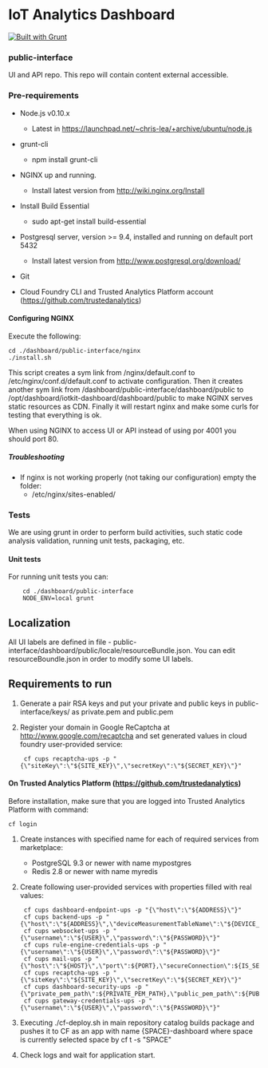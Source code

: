 # IoT Analytics Dashboard

[![Built with Grunt](https://cdn.gruntjs.com/builtwith.png)](http://gruntjs.com/)

### public-interface

UI and API repo. This repo will contain content external accessible.

### Pre-requirements
- Node.js v0.10.x
    - Latest in https://launchpad.net/~chris-lea/+archive/ubuntu/node.js
    
- grunt-cli
    - npm install grunt-cli

- NGINX up and running.
    - Install latest version from http://wiki.nginx.org/Install

- Install Build Essential
    - sudo apt-get install build-essential
    
- Postgresql server, version >= 9.4, installed and running on default port 5432
    - Install latest version from http://www.postgresql.org/download/

- Git

- Cloud Foundry CLI and Trusted Analytics Platform account (https://github.com/trustedanalytics)

#### Configuring NGINX

Execute the following:
```
cd ./dashboard/public-interface/nginx
./install.sh
```

This script creates a sym link from /nginx/default.conf to /etc/nginx/conf.d/default.conf to activate configuration. Then it creates another sym link from /dashboard/public-interface/dashboard/public to /opt/dashboard/iotkit-dashboard/dashboard/public to make NGINX serves static resources as CDN. Finally it will restart nginx and make some curls for testing that everything is ok.

When using NGINX to access UI or API instead of using por 4001 you should port 80.

##### Troubleshooting
- If nginx is not working properly (not taking our configuration) empty the folder:
    - /etc/nginx/sites-enabled/


### Tests

We are using grunt in order to perform build activities, such static code analysis validation, running unit tests, packaging, etc.

#### Unit tests

For running unit tests you can:

        cd ./dashboard/public-interface
        NODE_ENV=local grunt

## Localization

All UI labels are defined in file - public-interface/dashboard/public/locale/resourceBundle.json. You can edit resourceBoundle.json in order to modify some UI labels.

## Requirements to run

1. Generate a pair RSA keys and put your private and public keys in public-interface/keys/ as private.pem and public.pem
1. Register your domain in Google ReCaptcha at http://www.google.com/recaptcha and set generated values in cloud foundry user-provided service:

        cf cups recaptcha-ups -p "{\"siteKey\":\"${SITE_KEY}\",\"secretKey\":\"${SECRET_KEY}\"}"
        


#### On Trusted Analytics Platform (https://github.com/trustedanalytics)
Before installation, make sure that you are logged into Trusted Analytics Platform with command:
```
cf login
```

1. Create instances with specified name for each of required services from marketplace:
    * PostgreSQL 9.3 or newer with name mypostgres
    * Redis 2.8 or newer with name myredis
    
1. Create following user-provided services with properties filled with real values:

        cf cups dashboard-endpoint-ups -p "{\"host\":\"${ADDRESS}\"}"
        cf cups backend-ups -p "{\"host\":\"${ADDRESS}\",\"deviceMeasurementTableName\":\"${DEVICE_MEASUREMENT_TABLE}\"}"
        cf cups websocket-ups -p "{\"username\":\"${USER}\",\"password\":\"${PASSWORD}\"}"
        cf cups rule-engine-credentials-ups -p "{\"username\":\"${USER}\",\"password\":\"${PASSWORD}\"}"
        cf cups mail-ups -p "{\"host\":\"${HOST}\",\"port\":${PORT},\"secureConnection\":${IS_SECURE},\"user\":\"${USER}\",\"pass\":\"${PASSWORD}\",\"sender\":\"${SENDER}\"}"
        cf cups recaptcha-ups -p "{\"siteKey\":\"${SITE_KEY}\",\"secretKey\":\"${SECRET_KEY}\"}"
        cf cups dashboard-security-ups -p "{\"private_pem_path\":${PRIVATE_PEM_PATH},\"public_pem_path\":${PUBLIC_PEM_PATH},\"captcha_test_code\":${CAPTCHA_TEST_CODE},\"interaction_token_permision_key\":${INTERACTION_TOKEN_PERMISSION_KEY}}"
        cf cups gateway-credentials-ups -p "{\"username\":\"${USER}\",\"password\":\"${PASSWORD}\"}"

1. Executing ./cf-deploy.sh in main repository catalog builds package and pushes it to CF as an app with name {SPACE}-dashboard where space is currently selected space by cf t -s "SPACE"  
1. Check logs and wait for application start.
